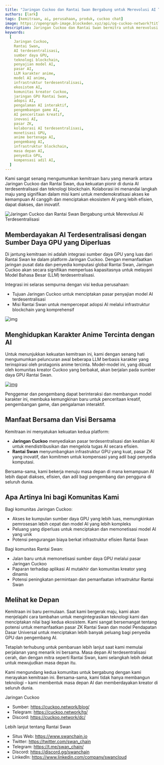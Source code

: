 ```yaml
---
title: "Jaringan Cuckoo dan Rantai Swan Bergabung untuk Merevolusi AI Terdesentralisasi"
authors: [lark]
tags: [kemitraan, ai, perusahaan, produk, cuckoo chat]
image: https://opengraph-image.blockeden.xyz/api/og-cuckoo-network?title=Jaringan Cuckoo dan Rantai Swan Bergabung untuk Merevolusi AI Terdesentralisasi
description: Jaringan Cuckoo dan Rantai Swan bermitra untuk merevolusi AI terdesentralisasi dengan mengintegrasikan sumber daya GPU yang kuat ke dalam pasar penyajian model AI Cuckoo. Kolaborasi ini memberdayakan pengembang dan kreator AI dengan kemampuan pemrosesan yang ditingkatkan, memungkinkan pembuatan model bahasa yang terinspirasi anime dan memperluas peluang dalam inovasi AI terdesentralisasi.
keywords:
  [
    Jaringan Cuckoo,
    Rantai Swan,
    AI terdesentralisasi,
    sumber daya GPU,
    teknologi blockchain,
    penyajian model AI,
    pasar AI,
    LLM karakter anime,
    model AI anime,
    infrastruktur terdesentralisasi,
    ekosistem AI,
    komunitas kreator Cuckoo,
    jaringan GPU Rantai Swan,
    adopsi AI,
    pengalaman AI interaktif,
    pengembangan game AI,
    AI penceritaan kreatif,
    inovasi AI,
    pasar ZK,
    kolaborasi AI terdesentralisasi,
    monetisasi GPU,
    anime bertenaga AI,
    pengembang AI,
    infrastruktur blockchain,
    masa depan AI,
    penyedia GPU,
    kompensasi adil AI,
  ]
---
```


Kami sangat senang mengumumkan kemitraan baru yang menarik antara Jaringan Cuckoo dan Rantai Swan, dua kekuatan pionir di dunia AI terdesentralisasi dan teknologi blockchain. Kolaborasi ini menandai langkah maju yang signifikan dalam misi kami untuk mendemokratisasi akses ke kemampuan AI canggih dan menciptakan ekosistem AI yang lebih efisien, dapat diakses, dan inovatif.

![Jaringan Cuckoo dan Rantai Swan Bergabung untuk Merevolusi AI Terdesentralisasi](https://cuckoo-network.b-cdn.net/2024-10-02-cuckoo-network-and-swan-chain-join-forces-to-revolutionize-decentralized-ai.png "Jaringan Cuckoo dan Rantai Swan Bergabung untuk Merevolusi AI Terdesentralisasi")

## **Memberdayakan AI Terdesentralisasi dengan Sumber Daya GPU yang Diperluas**

Di jantung kemitraan ini adalah integrasi sumber daya GPU yang luas dari Rantai Swan ke dalam platform Jaringan Cuckoo. Dengan memanfaatkan jaringan pusat data dan penyedia komputasi global Rantai Swan, Jaringan Cuckoo akan secara signifikan memperluas kapasitasnya untuk melayani Model Bahasa Besar (LLM) terdesentralisasi.

Integrasi ini selaras sempurna dengan visi kedua perusahaan:

- Tujuan Jaringan Cuckoo untuk menciptakan pasar penyajian model AI terdesentralisasi
- Misi Rantai Swan untuk mempercepat adopsi AI melalui infrastruktur blockchain yang komprehensif

![img](https://cuckoo-network.b-cdn.net/2024-10-02-cuckoo-network-and-swan-chain-join-forces-to-revolutionize-decentralized-ai-2.jpg)

## **Menghidupkan Karakter Anime Tercinta dengan AI**

Untuk menunjukkan kekuatan kemitraan ini, kami dengan senang hati mengumumkan peluncuran awal beberapa LLM berbasis karakter yang terinspirasi oleh protagonis anime tercinta. Model-model ini, yang dibuat oleh komunitas kreator Cuckoo yang berbakat, akan berjalan pada sumber daya GPU Rantai Swan.

[![img](https://cuckoo-network.b-cdn.net/cuckoo-chat-preview.webp)](https://cuckoo.network/portal/chat)

Penggemar dan pengembang dapat berinteraksi dan membangun model karakter ini, membuka kemungkinan baru untuk penceritaan kreatif, pengembangan game, dan pengalaman interaktif.

## **Manfaat Bersama dan Visi Bersama**

Kemitraan ini menyatukan kekuatan kedua platform:

- **Jaringan Cuckoo** menyediakan pasar terdesentralisasi dan keahlian AI untuk mendistribusikan dan mengelola tugas AI secara efisien.
- **Rantai Swan** menyumbangkan infrastruktur GPU yang kuat, pasar ZK yang inovatif, dan komitmen untuk kompensasi yang adil bagi penyedia komputasi.

Bersama-sama, kami bekerja menuju masa depan di mana kemampuan AI lebih dapat diakses, efisien, dan adil bagi pengembang dan pengguna di seluruh dunia.

## **Apa Artinya Ini bagi Komunitas Kami**

Bagi komunitas Jaringan Cuckoo:

- Akses ke kumpulan sumber daya GPU yang lebih luas, memungkinkan pemrosesan lebih cepat dan model AI yang lebih kompleks
- Peluang yang diperluas untuk menciptakan dan memonetisasi model AI yang unik
- Potensi pengurangan biaya berkat infrastruktur efisien Rantai Swan

Bagi komunitas Rantai Swan:

- Jalan baru untuk memonetisasi sumber daya GPU melalui pasar Jaringan Cuckoo
- Paparan terhadap aplikasi AI mutakhir dan komunitas kreator yang dinamis
- Potensi peningkatan permintaan dan pemanfaatan infrastruktur Rantai Swan

## **Melihat ke Depan**

Kemitraan ini baru permulaan. Saat kami bergerak maju, kami akan menjelajahi cara tambahan untuk mengintegrasikan teknologi kami dan menciptakan nilai bagi kedua ekosistem. Kami sangat bersemangat tentang potensi untuk memanfaatkan pasar ZK Rantai Swan dan model Pendapatan Dasar Universal untuk menciptakan lebih banyak peluang bagi penyedia GPU dan pengembang AI.

Tetaplah terhubung untuk pembaruan lebih lanjut saat kami memulai perjalanan yang menarik ini bersama. Masa depan AI terdesentralisasi cerah, dan dengan mitra seperti Rantai Swan, kami selangkah lebih dekat untuk mewujudkan masa depan itu.

Kami mengundang kedua komunitas untuk bergabung dengan kami merayakan kemitraan ini. Bersama-sama, kami tidak hanya membangun teknologi – kami membentuk masa depan AI dan memberdayakan kreator di seluruh dunia.

Jaringan Cuckoo

- Sumber: https://cuckoo.network/blog/
- Telegram: https://cuckoo.network/tg/
- Discord: https://cuckoo.network/dc/

Lebih lanjut tentang Rantai Swan

- Situs Web: https://www.swanchain.io
- Twitter: https://twitter.com/swan_chain
- Telegram: https://t.me/swan_chain/
- Discord: https://discord.gg/swanchain
- LinkedIn: https://www.linkedin.com/company/swancloud
